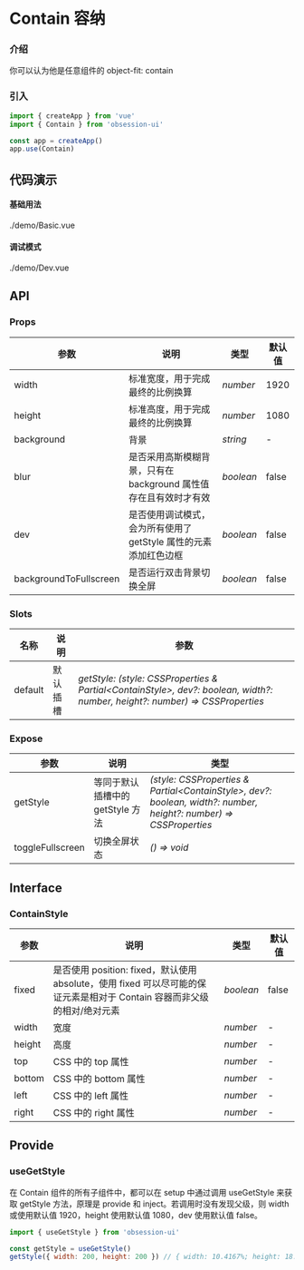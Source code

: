 # Contain 容纳

### 介绍

你可以认为他是任意组件的 object-fit: contain

### 引入

```js
import { createApp } from 'vue'
import { Contain } from 'obsession-ui'

const app = createApp()
app.use(Contain)
```

## 代码演示

#### 基础用法

<demo-code transform>./demo/Basic.vue</demo-code>

#### 调试模式

<demo-code transform>./demo/Dev.vue</demo-code>

## API

### Props

| 参数      | 说明           | 类型                                                                | 默认值 |
| --------- | -------------- | ------------------------------------------------------------------- | ------ |
| width | 标准宽度，用于完成最终的比例换算       | _number_          | 1920     |
| height      | 标准高度，用于完成最终的比例换算       | _number_          | 1080     |
| background | 背景 | _string_ | - |
| blur | 是否采用高斯模糊背景，只有在 background 属性值存在且有效时才有效 | _boolean_ | false |
| dev | 是否使用调试模式，会为所有使用了 getStyle 属性的元素添加红色边框 | _boolean_ | false |
| backgroundToFullscreen | 是否运行双击背景切换全屏 | _boolean_ | false |

### Slots

| 名称    | 说明     | 参数 |
| ------- | -------- | ----- |
| default | 默认插槽 | _getStyle: (style: CSSProperties & Partial\<ContainStyle\>, dev?: boolean, width?: number, height?: number) =\> CSSProperties_ |

### Expose

| 参数      | 说明           | 类型                                                                |
| --------- | -------------- | ------------------------------------------------------------------- |
| getStyle | 等同于默认插槽中的 getStyle 方法       | _(style: CSSProperties & Partial\<ContainStyle\>, dev?: boolean, width?: number, height?: number) =\> CSSProperties_          |
| toggleFullscreen      | 切换全屏状态       | _() => void_          |

## Interface

### ContainStyle

| 参数      | 说明           | 类型                                                                | 默认值 |
| --------- | -------------- | ------------------------------------------------------------------- | ------ |
| fixed | 是否使用 position: fixed，默认使用 absolute，使用 fixed 可以尽可能的保证元素是相对于 Contain 容器而非父级的相对/绝对元素       | _boolean_          | false     |
| width | 宽度       | _number_          | -     |
| height | 高度 | _number_ | - |
| top | CSS 中的 top 属性 | _number_ | - |
| bottom | CSS 中的 bottom 属性 | _number_ | - |
| left | CSS 中的 left 属性 | _number_ | - |
| right | CSS 中的 right 属性 | _number_ | - |

## Provide

### useGetStyle

在 Contain 组件的所有子组件中，都可以在 setup 中通过调用 useGetStyle 来获取 getStyle 方法，原理是 provide 和 inject。若调用时没有发现父级，则 width 或使用默认值 1920，height 使用默认值 1080，dev 使用默认值 false。

```js
import { useGetStyle } from 'obsession-ui'

const getStyle = useGetStyle()
getStyle({ width: 200, height: 200 }) // { width: 10.4167%; height: 18.5185%; }
```
